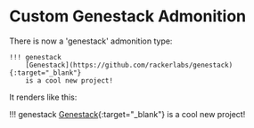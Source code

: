 # Custom Genestack Admonition

There is now a 'genestack' admonition type:

```
!!! genestack
    [Genestack](https://github.com/rackerlabs/genestack){:target="_blank"}
    is a cool new project!
```

It renders like this:

!!! genestack
    [Genestack](https://github.com/rackerlabs/genestack){:target="_blank"}
    is a cool new project!
